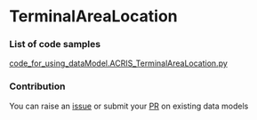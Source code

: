 # TerminalAreaLocation

### List of code samples 

<!-- 50-List of code -->

<!-- [code entry](link) -->
[code_for_using_dataModel.ACRIS_TerminalAreaLocation.py](https://github.com/smart-data-models/dataModel.ACRIS/blob/master/TerminalAreaLocation/code/code_for_using_dataModel.ACRIS_TerminalAreaLocation.py)


<!-- /50-List of code -->

### Contribution
You can raise an [issue](https://github.com/smart-data-models/dataModel.ACRIS/issues) or submit your [PR](https://github.com/smart-data-models/dataModel.ACRIS/pulls) on existing data models
